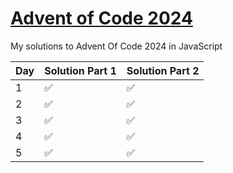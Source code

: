 # [Advent of Code 2024](https://adventofcode.com/)

My solutions to Advent Of Code 2024 in JavaScript

| Day | Solution Part 1 | Solution Part 2 |
| --- | --------------- | --------------- |
| 1   | ✅              | ✅              |
| 2   | ✅              | ✅              |
| 3   | ✅              | ✅              |
| 4   | ✅              | ✅              |
| 5   | ✅              | ✅              |
